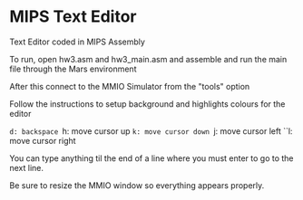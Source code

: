 # MIPS Text Editor
Text Editor coded in MIPS Assembly

To run, open hw3.asm and hw3_main.asm and assemble and run the main file through the Mars environment

After this connect to the MMIO Simulator from the "tools" option 

Follow the instructions to setup background and highlights colours for the editor

``d: backspace
``h: move cursor up
``k: move cursor down
``j: move cursor left
``l: move cursor right

You can type anything til the end of a line where you must enter to go to the next line.

Be sure to resize the MMIO window so everything appears properly.
